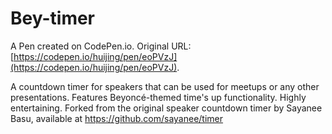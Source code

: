 # Bey-timer

A Pen created on CodePen.io. Original URL: [https://codepen.io/huijing/pen/eoPVzJ](https://codepen.io/huijing/pen/eoPVzJ).

A countdown timer for speakers that can be used for meetups or any other presentations. Features Beyoncé-themed time's up functionality. Highly entertaining.
Forked from the original speaker countdown timer by Sayanee Basu, available at https://github.com/sayanee/timer